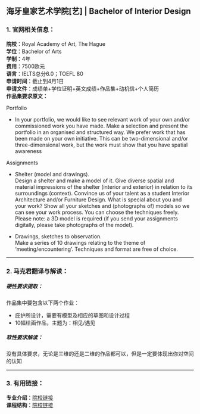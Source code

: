 ## 海牙皇家艺术学院[艺] | Bachelor of Interior Design


### 1. 官网相关信息：

**院校**：Royal Academy of Art, The Hague     
**学位**：Bachelor of Arts   
**学制**：4年  
**费用**：7500欧元  
**语言**：IELTS总分6.0；TOEFL 80  
**申请时间**：截止到4月1日  
**申请文件**：成绩单+学位证明+英文成绩+作品集+动机信+个人简历  
**作品集要求原文：**   

>
Portfolio
>
- In your portfolio, we would like to see relevant work of your own and/or commissioned work you have made. Make a selection and present the portfolio in an organised and structured way. We prefer work that has been made on your own initiative. This can be two-dimensional and/or three-dimensional work, but the work must show that you have spatial awareness
>
Assignments
>
- Shelter (model and drawings).  
Design a shelter and make a model of it. Give diverse spatial and material impressions of the shelter (interior and exterior) in relation to its surroundings (context). 
Convince us of your talent as a student Interior Architecture and/or Furniture Design. What is special about you and your work? Show all your sketches and (photographs of) models so we can see your work process. You can choose the techniques freely. Please note: a 3D model is required (if you send your assignments digitally, please take photographs of the model).
>
- Drawings, sketches to observation.  
Make a series of 10 drawings relating to the theme of ‘meeting/encountering’. Techniques and format are free of choice.








---


### 2. 马克君翻译与解读：

##### 硬性要求提取：
作品集中要包含以下两个作业：

- 庇护所设计，需要有模型及相应的草图和设计过程
- 10幅绘画作品，主题为：相见/遇见


##### 软性要求解读：
没有具体要求，无论是三维的还是二维的作品都可以，但是一定要体现出你对空间的认知


---


### 3. 有用链接：

**专业介绍**：[院校链接](https://www.kabk.nl/en/programmes/bachelor/interior-architecture-and-furniture-design)  
**课程结构**：[院校链接](https://www.kabk.nl/en/programmes/bachelor/interior-architecture-and-furniture-design/courses) 
